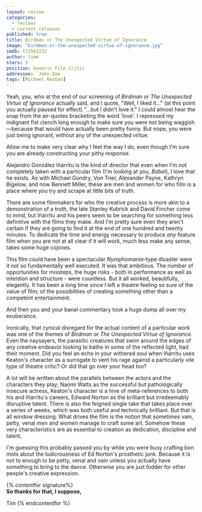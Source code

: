 ```yaml
---
layout: review
categories: 
  - reviews
  - current-releases
published: true
title: Birdman or The Unexpected Virtue of Ignorance
image: "birdman-or-the-unexpected-virtue-of-ignorance.jpg"
imdb: tt2562232
author: timm
stars: 5
position: Generic Film Critic
addressee:  John Doe
tags: [Michael Keaton]
---
```

Yeah, you, who at the end of our screening of _Birdman or The Unexpected Virtue of Ignorance_ actually said, and I quote, "Well, I liked it…" (at this point you actually paused for effect) "…but I didn't love it." I could almost hear the snap from the air-quotes bracketing the word 'love'. I repressed my indignant fist clench long enough to make sure you were not being waggish—because that would have actually been pretty funny. But nope, you were just being ignorant, without any of the unexpected virtue.   

Allow me to make very clear why I feel the way I do, even though I'm sure you are already constructing your pithy response.

Alejandro González Iñárritu is the kind of director that even when I'm not completely taken with a particular film (I'm looking at you, _Babel_), I love that he exists. As with Michael Gondry, Von Trier, Alexander Payne, Kathryn Bigelow, and now Bennett Miller, these are men and women for who film is a place where you try and scrape at little bits of truth.

There are some filmmakers for who the creative process is more akin to a demonstration of a truth, the late Stanley Kubrick and David Fincher come to mind, but Iñárritu and his peers seem to be searching for something less definitive with the films they make. And I'm pretty sure even they aren't certain if they are going to find it at the end of one hundred and twenty minutes. To dedicate the time and energy necessary to produce _any_ feature film when you are not at all clear if it will work, much less make any sense, takes some huge cojones.

This film could have been a spectacular _Nymphomania_-type disaster were it not so fundamentally well executed. It was that ambitious. The number of opportunities for missteps, the huge risks - both in performance as well as intention and structure - were countless. But it all worked, beautifully, elegantly. It has been a long time since I left a theatre feeling so sure of the value of film; of the possibilities of creating something other than a competent entertainment.

And then you and your banal commentary took a huge dump all over my exuberance.

Ironically, that cynical disregard for the actual content of a particular work was one of the themes of _Birdman or The Unexpected Virtue of Ignorance_. Even the naysayers, the parasitic creatures that swim around the edges of any creative endeavor looking to bathe in some of the reflected light, had their moment. Did you feel an echo in your withered soul when Iñárritu uses Keaton's character as a surrogate to vent his rage against a particularly vile type of theatre critic? Or did that go over your head too?

A lot will be written about the parallels between the actors and the characters they play; Naomi Watts as the successful but pathologically insecure actress, Keaton's character is a hive of meta-references to both his and Iñárritu's careers, Edward Norton as the brilliant but irredeemably disruptive talent. There is also the feigned single take that takes place over a series of weeks, which was both useful and technically brilliant. But that is all window dressing. What drives the film is the notion that sometimes vain, petty, venal men and women manage to craft some art. Somehow these very characteristics are as essential to creation as dedication, discipline and talent. 

I'm guessing this probably passed you by while you were busy crafting bon mots about the ludicrousness of Ed Norton's prosthetic junk. Because it is not to enough to be petty, venal and vain unless you actually have something to bring to the dance. Otherwise you are just fodder for other people's creative expression.

{% contentfor signature%}	
**So thanks for that, I suppose,**  

Tim
{% endcontentfor %}